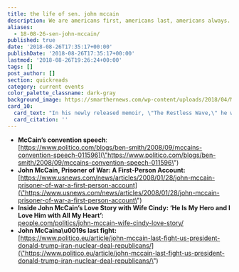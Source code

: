 ```yaml
---
title: the life of sen. john mccain
description: We are americans first, americans last, americans always.
aliases:
  - 18-08-26-sen-john-mccain/
published: true
date: '2018-08-26T17:35:17+00:00'
publishDate: '2018-08-26T17:35:17+00:00'
lastmod: '2018-08-26T19:26:24+00:00'
tags: []
post_author: []
section: quickreads
category: current events
color_palette_classname: dark-gray
background_image: https://smarthernews.com/wp-content/uploads/2018/04/Mccain_home.jpg
card_10:
  card_text: "In his newly released memoir, \"The Restless Wave,\" he wrote: \"Ita\x19s been quite a ride. Ia\x19ve known great passions, seen amazing wonders, fought in a war, and helped make a peace. I made a small place for myself in the story of America and the history of my times.a\x1D\n\n[view sources](https://smarthernews.com/18-08-26-sen-john-mccain/)"
  card_citation: ''
---
```

*   **McCain’s convention speech**:  
    [https://www.politico.com/blogs/ben-smith/2008/09/mccains-convention-speech-011596](\"https://www.politico.com/blogs/ben-smith/2008/09/mccains-convention-speech-011596\")
*   **John McCain, Prisoner of War: A First-Person Account:** [https://www.usnews.com/news/articles/2008/01/28/john-mccain-prisoner-of-war-a-first-person-account](\"https://www.usnews.com/news/articles/2008/01/28/john-mccain-prisoner-of-war-a-first-person-account\")
*   **Inside John McCain’s Love Story with Wife Cindy: ‘He Is My Hero and I Love Him with All My Heart’:**  
    [people.com/politics/john-mccain-wife-cindy-love-story/](\"http://people.com/politics/john-mccain-wife-cindy-love-story/\")
*   **John McCaina\\u0019s last fight:**  
    [https://www.politico.eu/article/john-mccain-last-fight-us-president-donald-trump-iran-nuclear-deal-republicans/](\"https://www.politico.eu/article/john-mccain-last-fight-us-president-donald-trump-iran-nuclear-deal-republicans/\")